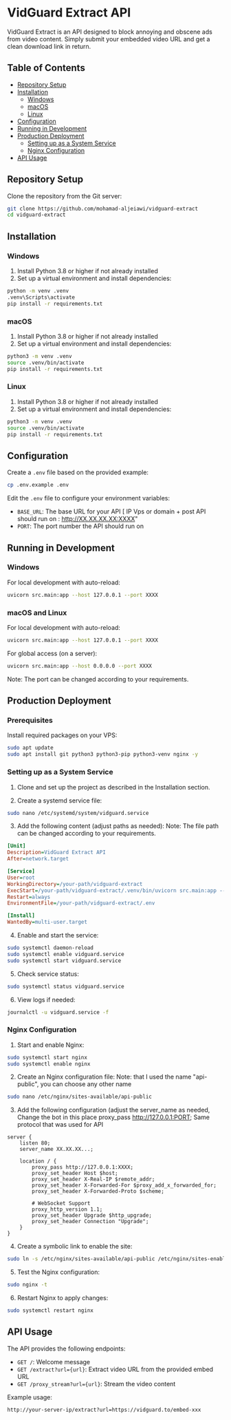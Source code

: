 # VidGuard Extract API

VidGuard Extract is an API designed to block annoying and obscene ads from video content. Simply submit your embedded video URL and get a clean download link in return.

## Table of Contents
- [Repository Setup](#repository-setup)
- [Installation](#installation)
  - [Windows](#windows)
  - [macOS](#macos)
  - [Linux](#linux)
- [Configuration](#configuration)
- [Running in Development](#running-in-development)
- [Production Deployment](#production-deployment)
  - [Setting up as a System Service](#setting-up-as-a-system-service)
  - [Nginx Configuration](#nginx-configuration)
- [API Usage](#api-usage)

## Repository Setup

Clone the repository from the Git server:

```bash
git clone https://github.com/mohamad-aljeiawi/vidguard-extract
cd vidguard-extract
```

## Installation

### Windows

1. Install Python 3.8 or higher if not already installed
2. Set up a virtual environment and install dependencies:

```bash
python -m venv .venv
.venv\Scripts\activate
pip install -r requirements.txt
```

### macOS

1. Install Python 3.8 or higher if not already installed
2. Set up a virtual environment and install dependencies:

```bash
python3 -m venv .venv
source .venv/bin/activate
pip install -r requirements.txt
```

### Linux

1. Install Python 3.8 or higher if not already installed
2. Set up a virtual environment and install dependencies:

```bash
python3 -m venv .venv
source .venv/bin/activate
pip install -r requirements.txt
```

## Configuration

Create a `.env` file based on the provided example:

```bash
cp .env.example .env
```

Edit the `.env` file to configure your environment variables:
- `BASE_URL`: The base URL for your API [ IP Vps or domain + post API should run on : http://XX.XX.XX.XX:XXXX"
- `PORT`: The port number the API should run on

## Running in Development

### Windows

For local development with auto-reload:

```bash
uvicorn src.main:app --host 127.0.0.1 --port XXXX
```

### macOS and Linux

For local development with auto-reload:

```bash
uvicorn src.main:app --host 127.0.0.1 --port XXXX
```

For global access (on a server):

```bash
uvicorn src.main:app --host 0.0.0.0 --port XXXX
```

Note: The port can be changed according to your requirements.

## Production Deployment

### Prerequisites

Install required packages on your VPS:

```bash
sudo apt update
sudo apt install git python3 python3-pip python3-venv nginx -y
```

### Setting up as a System Service

1. Clone and set up the project as described in the Installation section.

2. Create a systemd service file:

```bash
sudo nano /etc/systemd/system/vidguard.service
```

3. Add the following content (adjust paths as needed):
Note: The file path can be changed according to your requirements.

```ini
[Unit]
Description=VidGuard Extract API
After=network.target

[Service]
User=root
WorkingDirectory=/your-path/vidguard-extract
ExecStart=/your-path/vidguard-extract/.venv/bin/uvicorn src.main:app --host 0.0.0.0 --port XXXX
Restart=always
EnvironmentFile=/your-path/vidguard-extract/.env

[Install]
WantedBy=multi-user.target
```

4. Enable and start the service:

```bash
sudo systemctl daemon-reload
sudo systemctl enable vidguard.service
sudo systemctl start vidguard.service
```

5. Check service status:

```bash
sudo systemctl status vidguard.service
```

6. View logs if needed:

```bash
journalctl -u vidguard.service -f
```

### Nginx Configuration

1. Start and enable Nginx:

```bash
sudo systemctl start nginx
sudo systemctl enable nginx
```

2. Create an Nginx configuration file:
Note: that I used the name "api-public", you can choose any other name

```bash
sudo nano /etc/nginx/sites-available/api-public
```

3. Add the following configuration (adjust the server_name as needed, Change the bot in this place proxy_pass http://127.0.0.1:PORT; Same protocol that was used for API 

```nginx
server {
    listen 80;
    server_name XX.XX.XX...;

    location / {
        proxy_pass http://127.0.0.1:XXXX;
        proxy_set_header Host $host;
        proxy_set_header X-Real-IP $remote_addr;
        proxy_set_header X-Forwarded-For $proxy_add_x_forwarded_for;
        proxy_set_header X-Forwarded-Proto $scheme;

        # WebSocket Support
        proxy_http_version 1.1;
        proxy_set_header Upgrade $http_upgrade;
        proxy_set_header Connection "Upgrade";
    }
}
```

4. Create a symbolic link to enable the site:

```bash
sudo ln -s /etc/nginx/sites-available/api-public /etc/nginx/sites-enabled/
```

5. Test the Nginx configuration:

```bash
sudo nginx -t
```

6. Restart Nginx to apply changes:

```bash
sudo systemctl restart nginx
```

## API Usage

The API provides the following endpoints:

- `GET /`: Welcome message
- `GET /extract?url={url}`: Extract video URL from the provided embed URL
- `GET /proxy_stream?url={url}`: Stream the video content

Example usage:
```
http://your-server-ip/extract?url=https://vidguard.to/embed-xxx
```
